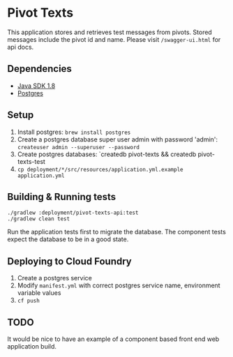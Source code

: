 # Pivot Texts

This application stores and retrieves test messages from pivots. Stored messages include the pivot id and name.
Please visit `/swagger-ui.html` for api docs.

## Dependencies

- [Java SDK 1.8](http://www.oracle.com/technetwork/java/javase/downloads/jdk8-downloads-2133151.html)
- [Postgres](http://www.postgresql.org/download/)

## Setup


1. Install postgres: `brew install postgres`
1. Create a postgres database super user admin with password 'admin': `createuser admin --superuser --password`
1. Create postgres databases: `createdb pivot-texts && createdb pivot-texts-test
1. `cp deployment/*/src/resources/application.yml.example application.yml`

## Building & Running tests

```
./gradlew :deployment/pivot-texts-api:test
./gradlew clean test
```

Run the application tests first to migrate the database. The component tests expect the database to be in a good state.
    
## Deploying to Cloud Foundry

1. Create a postgres service
1. Modify `manifest.yml` with correct postgres service name, environment variable values
1. `cf push`

## TODO

It would be nice to have an example of a component based front end web application build.
